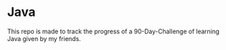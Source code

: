 # Java
This repo is made to track the progress of a 90-Day-Challenge of learning Java given by my friends.
